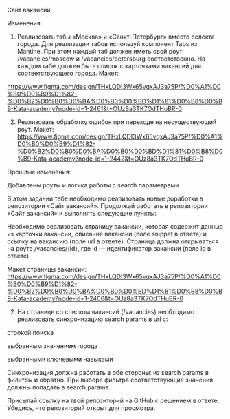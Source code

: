 Сайт вакансий

Изменения:

1. Реализовать табы «Москва» и «Санкт-Петербург» вместо селекта города. Для реализации табов используй компонент Tabs из Mantine. При этом каждый таб должен иметь свой роут: /vacancies/moscow и /vacancies/petersburg соответственно. На каждом табе должен быть список с карточками вакансий для соответствующего города. Макет:

https://www.figma.com/design/THxLQDI3Wx65vqxAJ3a75P/%D0%A1%D0%B0%D0%B9%D1%82-%D0%B2%D0%B0%D0%BA%D0%B0%D0%BD%D1%81%D0%B8%D0%B9-Kata-academy?node-id=1-2461&t=OUz8a3TK7OdTHuBR-0

2. Реализовать обработку ошибок при переходе на несуществующий роут. Макет: https://www.figma.com/design/THxLQDI3Wx65vqxAJ3a75P/%D0%A1%D0%B0%D0%B9%D1%82-%D0%B2%D0%B0%D0%BA%D0%B0%D0%BD%D1%81%D0%B8%D0%B9-Kata-academy?node-id=1-2442&t=OUz8a3TK7OdTHuBR-0

Прошлые изменения:

Добавлены роуты и логика работы с search параметрами

В этом задании тебе необходимо реализовать новые доработки в репозитории «Сайт вакансий». Продолжай работать в репозитории «Сайт вакансий» и выполнять следующие пункты:

Необходимо реализовать страницу вакансии, которая содержит данные из карточки вакансии, описание вакансии (поле snippet в ответе) и ссылку на вакансию (поле url в ответе). Страница должна открываться на роуте /vacancies/{id}, где id — идентификатор вакансии (поле id в ответе).

Макет страницы вакансии: https://www.figma.com/design/THxLQDI3Wx65vqxAJ3a75P/%D0%A1%D0%B0%D0%B9%D1%82-%D0%B2%D0%B0%D0%BA%D0%B0%D0%BD%D1%81%D0%B8%D0%B9-Kata-academy?node-id=1-2406&t=OUz8a3TK7OdTHuBR-0

2. На странице со списком вакансий (/vacancies) необходимо реализовать синхронизацию search params в url с:

строкой поиска

выбранным значением города

выбранными ключевыми навыками

Синхронизация должна работать в обе стороны: из search params в фильтры и обратно. При выборе фильтра соответствующие значения должны попадать в search params.

Присылай ссылку на твой репозиторий на GitHub с решением в ответе. Убедись, что репозиторий открыт для просмотра.
